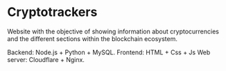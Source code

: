 # Cryptotrackers

Website with the objective of showing information about cryptocurrencies and the different sections within the blockchain ecosystem.

Backend: Node.js + Python + MySQL.
Frontend: HTML + Css + Js
Web server: Cloudflare + Nginx.
